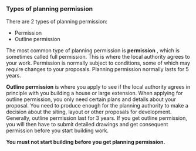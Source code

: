 ###  Types of planning permission

There are 2 types of planning permission:

  * Permission 
  * Outline permission 

The most common type of planning permission is **permission** , which is
sometimes called full permission. This is where the local authority agrees to
your work. Permission is normally subject to conditions, some of which may
require changes to your proposals. Planning permission normally lasts for 5
years.

**Outline permission** is where you apply to see if the local authority agrees
in principle with you building a house or large extension. When applying for
outline permission, you only need certain plans and details about your
proposal. You need to produce enough for the planning authority to make a
decision about the siting, layout or other proposals for development.
Generally, outline permission last for 3 years. If you get outline permission,
you will then have to submit detailed drawings and get consequent permission
before you start building work.

**You must not start building before you get planning permission.**
